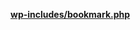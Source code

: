 <p><b><a href="https://developer.wordpress.org/reference/files/wp-includes/bookmark.php/">wp-includes/bookmark.php</a></b></p>

